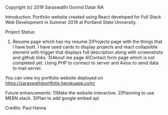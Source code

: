 Copyright (c) 2019 Saraswathi Govind Datar NA

Introduction: Portfolio website created using React developed for Full Stack Web Development in Summer 2019 at Portland State University.

Project Status:
1) Resume page which has my resume
2)Projects page with the things that I have built. I have used cards to display projects and react collapsible element with trigger that displays full description along with screenshots and github links.
3)About me page 
4)Contact form page which is not completed yet. Using PHP to connect to server and Axios to send data to mail server.

You can view my portfolio website deployed on https://saraswathiportfolio.herokuapp.com/

Future enhancements:
1)Make the website interactive.
2)Planning to use MERN stack.
3)Plan to add google embed api

Credits: Paul Hanna
